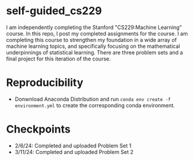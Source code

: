 # self-guided_cs229
I am independently completing the Stanford "CS229:Machine Learning" course. In this repo, I post my completed assignments for the course. I am completing this course to strengthen my foundation in a wide array of machine learning topics, and specifically focusing on the mathematical underpinnings of statistical learning. There are three problem sets and a final project for this iteration of the course. 

# Reproducibility
- Donwnload Anaconda Distribution and run `conda env create -f environment.yml` to create the corresponding conda environment.

# Checkpoints
- 2/6/24: Completed and uploaded Problem Set 1
- 3/11/24: Completed and uploaded Problem Set 2
